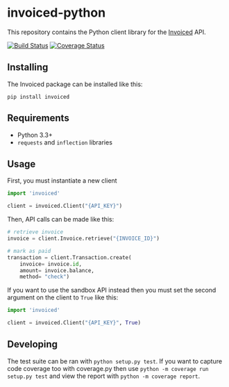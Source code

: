 invoiced-python
========

This repository contains the Python client library for the [Invoiced](https://invoiced.com) API.

[![Build Status](https://travis-ci.org/Invoiced/invoiced-python.svg?branch=master)](https://travis-ci.org/Invoiced/invoiced-python)
[![Coverage Status](https://coveralls.io/repos/Invoiced/invoiced-python/badge.svg?branch=master&service=github)](https://coveralls.io/github/Invoiced/invoiced-python?branch=master)

## Installing

The Invoiced package can be installed like this:

```
pip install invoiced
```

## Requirements

- Python 3.3+
- `requests` and `inflection` libraries

## Usage

First, you must instantiate a new client

```python
import 'invoiced'

client = invoiced.Client("{API_KEY}")
```

Then, API calls can be made like this:
```python
# retrieve invoice
invoice = client.Invoice.retrieve("{INVOICE_ID}")

# mark as paid
transaction = client.Transaction.create(
    invoice= invoice.id,
    amount= invoice.balance,
    method= "check")
```

If you want to use the sandbox API instead then you must set the second argument on the client to `True` like this:

```python
import 'invoiced'

client = invoiced.Client("{API_KEY}", True)
```

## Developing

The test suite can be ran with `python setup.py test`. If you want to capture code coverage too with coverage.py then use `python -m coverage run setup.py test` and view the report with `python -m coverage report`.
